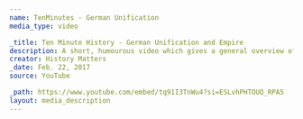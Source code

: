 ```yaml
---
name: TenMinutes - German Unification
media_type: video

_title: Ten Minute History - German Unification and Empire
description: A short, humourous video which gives a general overview of German unification through the German Empire.
creator: History Matters
_date: Feb. 22, 2017
source: YouTube

_path: https://www.youtube.com/embed/tq91I3TnWu4?si=ESLvhPHTOUQ_RPA5
layout: media_description
---
```

